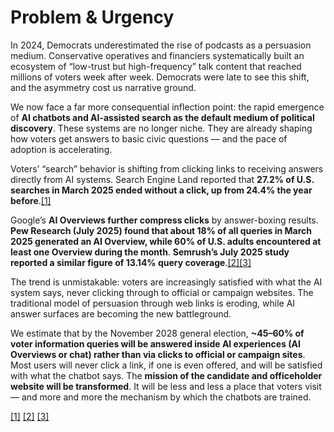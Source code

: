 # Problem & Urgency

In 2024, Democrats underestimated the rise of podcasts as a persuasion medium. Conservative operatives and financiers systematically built an ecosystem of “low-trust but high-frequency” talk content that reached millions of voters week after week. Democrats were late to see this shift, and the asymmetry cost us narrative ground.

We now face a far more consequential inflection point: the rapid emergence of **AI chatbots and AI-assisted search as the default medium of political discovery**. These systems are no longer niche. They are already shaping how voters get answers to basic civic questions — and the pace of adoption is accelerating.

Voters’ “search” behavior is shifting from clicking links to receiving answers directly from AI systems. Search Engine Land reported that **27.2% of U.S. searches in March 2025 ended without a click, up from 24.4% the year before**.<a class="fn-ref" href="../ky-appendix-footnotes-methodology/#fn-1">[1]</a>

Google’s **AI Overviews further compress clicks** by answer-boxing results. **Pew Research (July 2025) found that about 18% of all queries in March 2025 generated an AI Overview, while 60% of U.S. adults encountered at least one Overview during the month**. **Semrush’s July 2025 study reported a similar figure of 13.14% query coverage**.<a class="fn-ref" href="../ky-appendix-footnotes-methodology/#fn-2">[2]</a><a class="fn-ref" href="../ky-appendix-footnotes-methodology/#fn-3">[3]</a>

The trend is unmistakable: voters are increasingly satisfied with what the AI system says, never clicking through to official or campaign websites. The traditional model of persuasion through web links is eroding, while AI answer surfaces are becoming the new battleground.

We estimate that by the November 2028 general election, **~45–60% of voter information queries will be answered inside AI experiences (AI Overviews or chat) rather than via clicks to official or campaign sites**. Most users will never click a link, if one is even offered, and will be satisfied with what the chatbot says. The **mission of the candidate and officeholder website will be transformed**. It will be less and less a place that voters visit — and more and more the mechanism by which the chatbots are trained.


<a class="fn-ref" href="../ky-appendix-footnotes-methodology/#fn-1" data-fn="Technical note (RLHF / RLAIF / Constitutional AI): These are different methods for aligning large language models. They influence how systems rank, filter, and present answers — which directly shapes what voters see."><span class="fn-ref" id="fnref-1" data-fn="1">[1]</span></a> <a class="fn-ref" href="../ky-appendix-footnotes-methodology/#fn-2" data-fn="Large Language Models (LLMs): LLMs are AI systems trained on massive text datasets to predict and generate language. They underpin most advanced chatbots (e.g., ChatGPT, Gemini, Claude)."><span class="fn-ref" id="fnref-2" data-fn="2">[2]</span></a> <a class="fn-ref" href="../ky-appendix-footnotes-methodology/#fn-3" data-fn="Union probability estimate used here: Assumptions: AI Overview coverage grows from ~50–55% (2025) to 55–60% (2028); satisfaction rate ~60–70%; chatbot share of search events grows from ~5.6% desktop share (2025) to ~15–20% (2028). Computation: A = 0.58 × 0.65 ≈ 0.38; B = 0.18; assume 30% overlap → union ≈ 0.50 (50%). Range: 45–60%. These estimates will be refined with SCOPE pilot data in 2026–27."><span class="fn-ref" id="fnref-3" data-fn="3">[3]</span></a>
